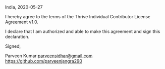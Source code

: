India, 2020-05-27

I hereby agree to the terms of the Thrive Individual Contributor License
Agreement v1.0.

I declare that I am authorized and able to make this agreement and sign this
declaration.

Signed,

Parveen Kumar parveensidhar@gmail.com https://github.com/parveenjangra290
